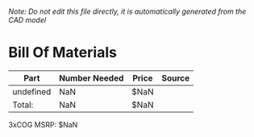 ###### Note: Do not edit this file directly, it is automatically generated from the CAD model 
# Bill Of Materials 
 |Part|Number Needed|Price|Source| 
 |----|----------|-----|-----|
|undefined|NaN|$NaN||
|Total: |NaN|$NaN| |

 3xCOG MSRP: $NaN